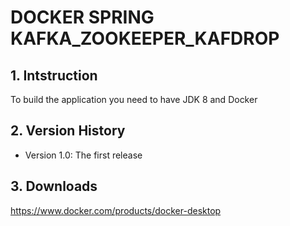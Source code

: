 ﻿# DOCKER SPRING KAFKA_ZOOKEEPER_KAFDROP

## 1. Intstruction
To build the application you need to have JDK 8 and Docker

## 2. Version History
* Version 1.0: The first release

## 3. Downloads
https://www.docker.com/products/docker-desktop

